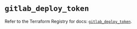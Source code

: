 # `gitlab_deploy_token`

Refer to the Terraform Registry for docs: [`gitlab_deploy_token`](https://registry.terraform.io/providers/gitlabhq/gitlab/18.3.0/docs/resources/deploy_token).
